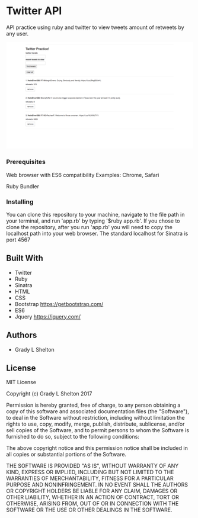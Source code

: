 # Twitter API

API practice using ruby and twitter to view tweets amount of retweets by any user.

![Image of screenshot](public/img/screenshot.png)

### Prerequisites

Web browser with ES6 compatibility
Examples: Chrome, Safari

Ruby
Bundler

### Installing

You can clone this repository to your machine, navigate to the file path in your terminal, and run 'app.rb' by typing '$ruby app.rb'. If you chose to clone the repository, after you run 'app.rb' you will need to copy the localhost path into your web browser. The standard localhost for Sinatra is port 4567

## Built With

* Twitter
* Ruby
* Sinatra
* HTML
* CSS
* Bootstrap https://getbootstrap.com/
* ES6
* Jquery https://jquery.com/


## Authors

* Grady L Shelton

## License

MIT License

Copyright (c) Grady L Shelton 2017

Permission is hereby granted, free of charge, to any person obtaining a copy
of this software and associated documentation files (the "Software"), to deal
in the Software without restriction, including without limitation the rights
to use, copy, modify, merge, publish, distribute, sublicense, and/or sell
copies of the Software, and to permit persons to whom the Software is
furnished to do so, subject to the following conditions:

The above copyright notice and this permission notice shall be included in all
copies or substantial portions of the Software.

THE SOFTWARE IS PROVIDED "AS IS", WITHOUT WARRANTY OF ANY KIND, EXPRESS OR
IMPLIED, INCLUDING BUT NOT LIMITED TO THE WARRANTIES OF MERCHANTABILITY,
FITNESS FOR A PARTICULAR PURPOSE AND NONINFRINGEMENT. IN NO EVENT SHALL THE
AUTHORS OR COPYRIGHT HOLDERS BE LIABLE FOR ANY CLAIM, DAMAGES OR OTHER
LIABILITY, WHETHER IN AN ACTION OF CONTRACT, TORT OR OTHERWISE, ARISING FROM,
OUT OF OR IN CONNECTION WITH THE SOFTWARE OR THE USE OR OTHER DEALINGS IN THE
SOFTWARE.
